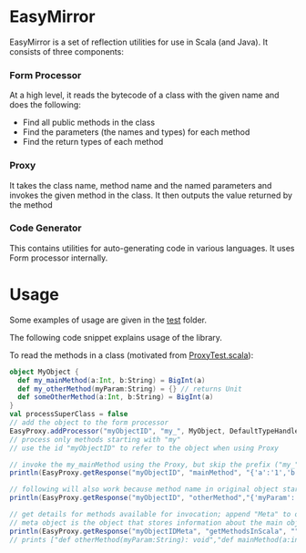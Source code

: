 # EasyMirror
EasyMirror is a set of reflection utilities for use in Scala (and Java). It consists of three components: 
### Form Processor
At a high level, it reads the bytecode of a class with the given name and does the following:
- Find all public methods in the class
- Find the parameters (the names and types) for each method
- Find the return types of each method

### Proxy
It takes the class name, method name and the named parameters and invokes the given method in the class. It then outputs the value returned by the method

### Code Generator 
This contains utilities for auto-generating code in various languages. It uses Form processor internally.

# Usage
Some examples of usage are given in the [test](https://github.com/scalahub/EasyMirror/tree/master/src/test/scala/org/sh/reflect "test") folder.
 
The following code snippet explains usage of the library.

To read the methods in a class (motivated from [ProxyTest.scala](https://github.com/scalahub/EasyMirror/blob/master/src/test/scala/org/sh/reflect/test/ProxyTest.scala "ProxyTest.scala")):

```scala
object MyObject {
  def my_mainMethod(a:Int, b:String) = BigInt(a)
  def my_otherMethod(myParam:String) = {} // returns Unit
  def someOtherMethod(a:Int, b:String) = BigInt(a)
}
val processSuperClass = false
// add the object to the form processor
EasyProxy.addProcessor("myObjectID", "my_", MyObject, DefaultTypeHandler, processSuperClass)
// process only methods starting with "my"
// use the id "myObjectID" to refer to the object when using Proxy

// invoke the my_mainMethod using the Proxy, but skip the prefix ("my_") when calling
println(EasyProxy.getResponse("myObjectID", "mainMethod", "{'a':'1','b':'hello'}"))

// following will also work because method name in original object starts with "my_"
println(EasyProxy.getResponse("myObjectID", "otherMethod","{'myParam':'hello'}"))

// get details for methods available for invocation; append "Meta" to object id to get meta object id.
// meta object is the object that stores information about the main object
println(EasyProxy.getResponse("myObjectIDMeta", "getMethodsInScala", ""))
// prints ["def otherMethod(myParam:String): void","def mainMethod(a:int, b:String): scala.math.BigInt"]
```
